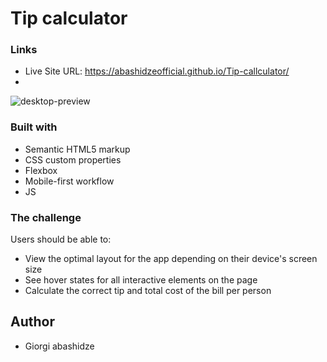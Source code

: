 # Tip calculator

### Links

- Live Site URL: https://abashidzeofficial.github.io/Tip-callculator/
- 
![desktop-preview](https://user-images.githubusercontent.com/114133338/214028629-efd9c8de-37e7-4e7d-8716-2482e031ca49.jpg)


### Built with
- Semantic HTML5 markup 
- CSS custom properties
- Flexbox
- Mobile-first workflow
- JS

### The challenge

Users should be able to:

- View the optimal layout for the app depending on their device's screen size
- See hover states for all interactive elements on the page
- Calculate the correct tip and total cost of the bill per person

## Author

- Giorgi abashidze
